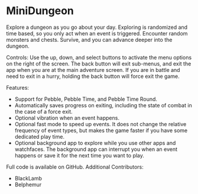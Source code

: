 MiniDungeon
===========

Explore a dungeon as you go about your day. Exploring is randomized and time based, so you only act when an event is triggered. Encounter random monsters and chests. Survive, and you can advance deeper into the dungeon. 

Controls:
Use the up, down, and select buttons to activate the menu options on the right of the screen. The back button will exit sub-menus, and exit the app when you are at the main adventure screen. If you are in battle and need to exit in a hurry, holding the back button will force exit the game. 

Features:
* Support for Pebble, Pebble Time, and Pebble Time Round.
* Automatically saves progress on exiting, including the state of combat in the case of a force exit.
* Optional vibration when an event happens.
* Optional fast mode to speed up events. It does not change the relative frequency of event types, but makes the game faster if you have some dedicated play time.
* Optional background app to explore while you use other apps and watchfaces. The background app can interrupt you when an event happens or save it for the next time you want to play.

Full code is available on GitHub. 
Additional Contributors:
* BlackLamb
* Belphemur
